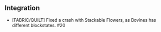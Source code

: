 ## Integration
- [FABRIC/QUILT] Fixed a crash with Stackable Flowers, as Bovines has different blockstates. #20